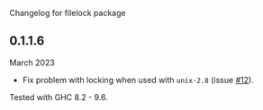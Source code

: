 Changelog for filelock package

0.1.1.6
-------

March 2023

* Fix problem with locking when used with `unix-2.8`
  (issue [#12](https://github.com/takano-akio/filelock/issues/12)).

Tested with GHC 8.2 - 9.6.
